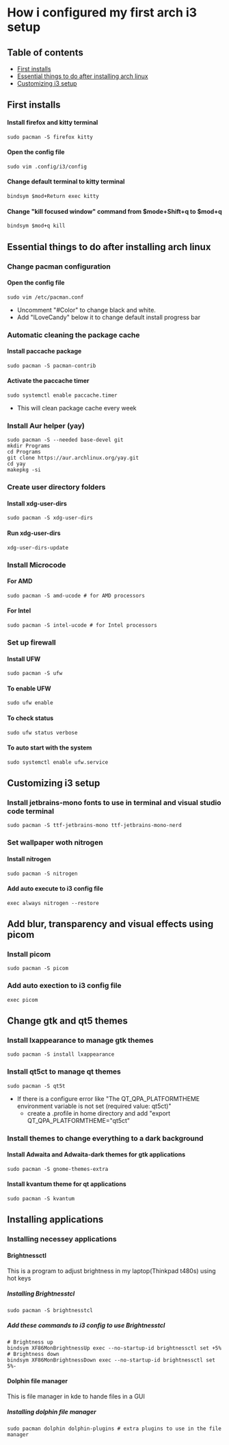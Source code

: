 # How i configured my first arch i3 setup

## Table of contents
* [First installs](#first-installs)
* [Essential things to do after installing arch linux](#essential-things-to-do-after-installing-arch-linux)
* [Customizing i3 setup](#customizing-i3-setup)

## First installs

#### Install firefox and kitty terminal
```
sudo pacman -S firefox kitty
```

#### Open the config file
```
sudo vim .config/i3/config
```

#### Change default terminal to kitty terminal
```
bindsym $mod+Return exec kitty
```

#### Change "kill focused window" command from $mode+Shift+q to $mod+q
```
bindsym $mod+q kill
```

## Essential things to do after installing arch linux

### Change pacman configuration

#### Open the config file
```
sudo vim /etc/pacman.conf
```

* Uncomment "#Color" to change black and white.
* Add "ILoveCandy" below it to change default install progress bar 

### Automatic cleaning the package cache

#### Install paccache package
```
sudo pacman -S pacman-contrib
```

#### Activate the paccache timer
```
sudo systemctl enable paccache.timer
```
  - This will clean package cache every week
  
 ### Install Aur helper (yay)
 ```
sudo pacman -S --needed base-devel git
mkdir Programs
cd Programs
git clone https://aur.archlinux.org/yay.git
cd yay
makepkg -si
 ```
### Create user directory folders

#### Install xdg-user-dirs
```
sudo pacman -S xdg-user-dirs
```

#### Run xdg-user-dirs
```
xdg-user-dirs-update
```
### Install Microcode

#### For AMD
```
sudo pacman -S amd-ucode # for AMD processors
```

#### For Intel
```
sudo pacman -S intel-ucode # for Intel processors
```

### Set up firewall

#### Install UFW
```
sudo pacman -S ufw
```

#### To enable UFW
```
sudo ufw enable
```

#### To check status
```
sudo ufw status verbose
```

#### To auto start with the system
```
sudo systemctl enable ufw.service
```

## Customizing i3 setup

### Install jetbrains-mono fonts to use in terminal and visual studio code terminal
```
sudo pacman -S ttf-jetbrains-mono ttf-jetbrains-mono-nerd
```

### Set wallpaper woth nitrogen

#### Install nitrogen
```
sudo pacman -S nitrogen
```

#### Add auto execute to i3 config file
```
exec always nitrogen --restore
```

## Add blur, transparency and visual effects using picom

### Install picom
```
sudo pacman -S picom
```

### Add auto exection to i3 config file
```
exec picom
```

## Change gtk and qt5 themes

### Install lxappearance to manage gtk themes
```
sudo pacman -S install lxappearance
```

### Install qt5ct to manage qt themes
```
sudo pacman -S qt5t
```
- If there is a configure error like "The QT_QPA_PLATFORMTHEME environment variable is not set (required value: qt5ct)"
  - create a .profile in home directory and add "export QT_QPA_PLATFORMTHEME="qt5ct"

### Install themes to change everything to a dark background

#### Install Adwaita and Adwaita-dark themes for gtk applications
```
sudo pacman -S gnome-themes-extra
```

#### Install kvantum theme for qt applications
```
sudo pacman -S kvantum
```

## Installing applications 

### Installing necessey applications

#### Brightnessctl
This is a program to adjust brightness in my laptop(Thinkpad t480s) using hot keys

##### Installing Brightnesstcl
```
sudo pacman -S brightnesstcl
```

##### Add these commands to i3 config to use Brightnesstcl
```
# Brightness up
bindsym XF86MonBrightnessUp exec --no-startup-id brightnessctl set +5%
# Brightness down
bindsym XF86MonBrightnessDown exec --no-startup-id brightnessctl set 5%-

```

#### Dolphin file manager
This is file manager in kde to hande files in a GUI

##### Installing dolphin file manager
```
sudo pacman dolphin dolphin-plugins # extra plugins to use in the file manager
```

